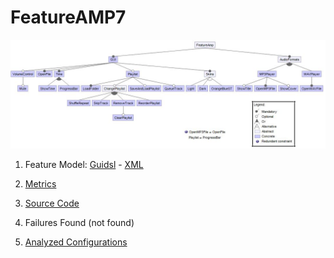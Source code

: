 # FeatureAMP7

![image](https://raw.githubusercontent.com/fischerJF/challenge/master/featureModel/FeatureAMP7.JPG)

1. Feature Model: [Guidsl](https://github.com/fischerJF/challenge/blob/master/workspace_IncLing/FeatureAMP7/modified-model.m) - [XML](https://github.com/fischerJF/challenge/blob/master/workspace_IncLing/FeatureAMP7/model.xml)

2. [Metrics](https://github.com/fischerJF/challenge/blob/master/metrics/FeatureAMP7.csv)
 
3. [Source Code](https://github.com/fischerJF/challenge/tree/master/workspace_IncLing/FeatureAMP7)

4. Failures Found (not found)

5. [Analyzed Configurations](https://github.com/fischerJF/challenge/tree/master/workspace_IncLing/Tools/All_valid_conf/FeatureAMP7/products)
